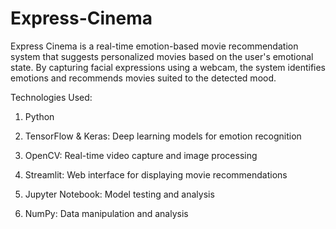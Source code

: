 # Express-Cinema
Express Cinema is a real-time emotion-based movie recommendation system that suggests personalized movies based on the user's emotional state. By capturing facial expressions using a webcam, the system identifies emotions and recommends movies suited to the detected mood.

Technologies Used:

1. Python

2. TensorFlow & Keras: Deep learning models for emotion recognition

3. OpenCV: Real-time video capture and image processing
  
4. Streamlit: Web interface for displaying movie recommendations
  
5. Jupyter Notebook: Model testing and analysis

6. NumPy: Data manipulation and analysis
